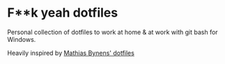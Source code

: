F**k yeah dotfiles
==================

Personal collection of dotfiles to work at home & at work with git bash for Windows.

Heavily inspired by [Mathias Bynens' dotfiles](https://github.com/mathiasbynens/dotfiles)